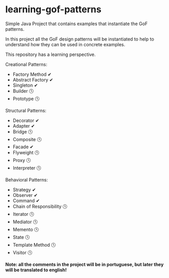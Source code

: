 # learning-gof-patterns
Simple Java Project that contains examples that instantiate the GoF patterns.

In this project all the GoF design patterns will be instantiated to help to understand how they can be used in concrete examples.

This repository has a learning perspective.

Creational Patterns:
- Factory Method ✔
- Abstract Factory ✔
- Singleton ✔
- Builder 🕓
- Prototype 🕓

Structural Patterns:
- Decorator ✔
- Adapter ✔
- Bridge 🕓
- Composite 🕓
- Facade ✔
- Flyweight 🕓
- Proxy 🕓
- Interpreter 🕓

Behavioral Patterns:
- Strategy ✔
- Observer ✔
- Command ✔
- Chain of Responsibility 🕓
- Iterator 🕓
- Mediator 🕓
- Memento 🕓
- State 🕓
- Template Method 🕓
- Visitor 🕓

**Note: all the comments in the project will be in portuguese, but later they will be translated to english!**


